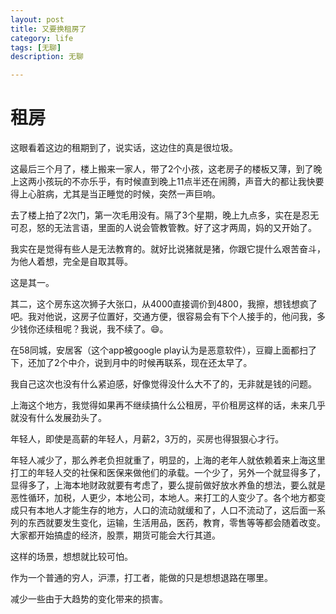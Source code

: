 ```yaml
---
layout: post
title: 又要换租房了
category: life
tags: [无聊]
description: 无聊

---
```


# 租房



这眼看着这边的租期到了，说实话，这边住的真是很垃圾。

这最后三个月了，楼上搬来一家人，带了2个小孩，这老房子的楼板又薄，到了晚上这两小孩玩的不亦乐乎，有时候直到晚上11点半还在闹腾，声音大的都让我快要得上心脏病，尤其是当正睡觉的时候，突然一声巨响。

去了楼上拍了2次门，第一次毛用没有。隔了3个星期，晚上九点多，实在是忍无可忍，怒的无法言语，里面的人说会管教管教。好了这才两周，妈的又开始了。

我实在是觉得有些人是无法教育的。就好比说猪就是猪，你跟它提什么艰苦奋斗，为他人着想，完全是自取其辱。

这是其一。

其二，这个房东这次狮子大张口，从4000直接调价到4800，我擦，想钱想疯了吧。我对他说，这房子位置好，交通方便，很容易会有下个人接手的，他问我，多少钱你还续租呢？我说，我不续了。😄。

在58同城，安居客（这个app被google play认为是恶意软件），豆瓣上面都扫了下，还加了2个中介，说到月中的时候再联系，现在还太早了。

我自己这次也没有什么紧迫感，好像觉得没什么大不了的，无非就是钱的问题。

上海这个地方，我觉得如果再不继续搞什么公租房，平价租房这样的话，未来几乎就没有什么发展劲头了。

年轻人，即使是高薪的年轻人，月薪2，3万的，买房也得狠狠心才行。

年轻人减少了，那么养老负担就重了，明显的，上海的老年人就依赖着来上海这里打工的年轻人交的社保和医保来做他们的承载。一个少了，另外一个就显得多了，显得多了，上海本地财政就要有考虑了，要么提前做好放水养鱼的想法，要么就是恶性循环，加税，人更少，本地公司，本地人。来打工的人变少了。各个地方都变成只有本地人才能生存的地方，人口的流动就缓和了，人口不流动了，这后面一系列的东西就要发生变化，运输，生活用品，医药，教育，零售等等都会随着改变。大家都开始搞虚的经济，股票，期货可能会大行其道。

这样的场景，想想就比较可怕。

作为一个普通的穷人，沪漂，打工者，能做的只是想想退路在哪里。

减少一些由于大趋势的变化带来的损害。



